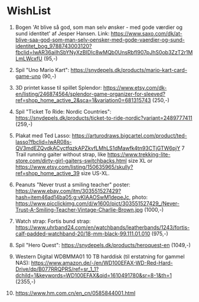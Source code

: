 # WishList
1. Bogen 'At blive så god, som man selv ønsker - med gode værdier og sund identitet' af Jesper Hansen. Link: https://www.saxo.com/dk/at-blive-saa-god-som-man-selv-oensker-med-gode-vaerdier-og-sund-identitet_bog_9788743003120?fbclid=IwAR36aiIhSbYNyXzBIDIc8wMQb0UnsRbfI907pJhS0ob3ZzT2r1MLmLWcxfU (95,-)
2. Spil "Uno Mario Kart": https://snydepels.dk/products/mario-kart-card-game-uno (90,-)
5. 3D printet kasse til spillet Splendor: https://www.etsy.com/dk-en/listing/246874564/splendor-game-organizer-for-sleeved?ref=shop_home_active_2&sca=1&variation0=681315743 (250,-)
5. Spil "Ticket To Ride: Nordic Countries": https://snydepels.dk/products/ticket-to-ride-nordic?variant=2489777411 (259,-)
6. Plakat med Ted Lasso: https://arturodraws.bigcartel.com/product/ted-lasso?fbclid=IwAR08s-QV3mdEZQvdkACyctfqzkAPZkvfLMhLS1dMawfk4tn93CTjGTW6pjY
7 Trail running gaiter without strap, like https://www.trekking-lite-store.com/dirty-girl-gaiters-switchbacks.html size XL or https://www.etsy.com/listing/150635965/skully?ref=shop_home_active_39 size US-XL.
8. Peanuts "Never trust a smiling teacher" poster: https://www.ebay.com/itm/303551527429?hash=item46ad14ba05:g:vKIAAOSwM1depeJc, photo: https://www.picclickimg.com/d/w1600/pict/303551527429_/Never-Trust-A-Smiling-Teacher-Vintage-Charlie-Brown.jpg (1000,-)
9. Watch strap: Fortis bund strap: https://www.uhrband24.com/en/watchbands/leatherbands/1243/fortis-calf-padded-watchband-20/18-mm-black-99.111.01.010 (975,-)
10. Spil "Hero Quest": https://snydepels.dk/products/heroquest-en (1049,-)
12. Western Digital WDBMMA01 10 TB harddisk (til erstatning for gammel NAS): https://www.amazon.de/-/en/WD100EFAX-WD-Red-Hard-Drive/dp/B077RRQPRS/ref=sr_1_1?dchild=1&keywords=WD100EFAX&qid=1610491780&sr=8-1&th=1 (2355,-)

13. https://www.hm.com.cn/en_cn/0585844001.html

